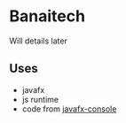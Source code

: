 # Banaitech

Will details later

## Uses
 - javafx
 - js runtime
 - code from [javafx-console](https://github.com/uphy/javafx-console/blob/master/src/main/java/jp/uphy/javafx/console/ConsoleView.java)